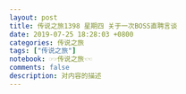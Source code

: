 ```yaml
---
layout: post
title: 传说之旅1398 星期四 关于一次BOSS直聘言谈 
date: 2019-07-25 18:28:03 +0800 
categories: 传说之旅 
tags: ["传说之旅"]
notebook: ☞☞传说之旅☜☜
comments: false
description: 对内容的描述
---
```

